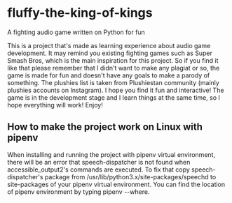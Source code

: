# fluffy-the-king-of-kings
A fighting audio game written on Python for fun

This is a project that's made as learning experience about audio game development.
It may remind you existing fighting games such as Super Smash Bros, which is the main inspiration for this project.
So if you find it like that please remember that I didn't want to make any plagiat or so, the game is made for fun and doesn't have any goals to make a parody of something.
The plushies list is taken from Plushiestan community (mainly plushies accounts on Instagram).
I hope you find it fun and interactive!
The game is in the development stage and I learn things at the same time, so I hope everything will work!
Enjoy!

## How to make the project work on Linux with pipenv
When installing and running the project with pipenv virtual environment, there will be an error that speech-dispatcher is not found when accessible_output2's commands are executed.
To fix that copy speech-dispatcher's package from
/usr/lib/python3.x/site-packages/speechd to site-packages of your pipenv virtual environment.
You can find the location of pipenv environment by typing pipenv --where.
